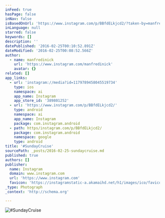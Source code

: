 ```yaml
---
inFeed: true
hasPage: false
inNav: false
isBasedOnUrl: 'https://www.instagram.com/p/BBfdELkjcd2/?taken-by=manfredinick'
inLanguage: null
starred: false
keywords: []
description: ''
datePublished: '2016-02-25T00:10:52.891Z'
dateModified: '2016-02-25T00:08:52.566Z'
author:
  - name: manfredinick
    url: 'https://www.instagram.com/manfredinick'
    avatar: {}
related: []
app_links:
  - url: 'instagram://media?id=1179789458045519734'
    type: ios
    namespace: ai
    app_name: Instagram
    app_store_id: '389801252'
  - url: 'https://www.instagram.com/p/BBfdELkjcd2/'
    type: android
    namespace: ai
    app_name: Instagram
    package: com.instagram.android
  - path: https/instagram.com/p/BBfdELkjcd2/
    package: com.instagram.android
    namespace: google
    type: android
title: '#SundayCruise'
sourcePath: _posts/2016-02-25-sundaycruise.md
published: true
authors: []
publisher:
  name: Instagram
  domain: www.instagram.com
  url: 'https://www.instagram.com'
  favicon: 'https://instagramstatic-a.akamaihd.net/h1/images/ico/favicon.ico/7cdab0872b15.ico'
_type: Photograph
_context: 'http://schema.org'

---
```

![&num;SundayCruise](https://scontent.cdninstagram.com/t51.2885-15/s640x640/sh0.08/e35/12547339_221048781572658_756380870_n.jpg?ig_cache_key=MTE3OTc4OTQ1ODA0NTUxOTczNA%3D%3D.2)